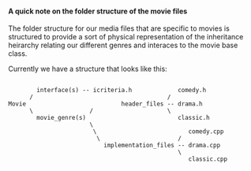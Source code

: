 #### A quick note on the folder structure of the movie files

The folder structure for our media files that are specific to movies is structured to provide a sort of physical representation of the inheritance heirarchy relating our different genres and interaces to the movie base class.

Currently we have a structure that looks like this:
        
```
        
        interface(s) -- icriteria.h             comedy.h
      /                                      /
Movie                           header_files -- drama.h
      \                /                     \
        movie_genre(s)                          classic.h
                       \
                        \                          comedy.cpp
                         \                      /
                           implementation_files -- drama.cpp
                                                \
                                                   classic.cpp
```
